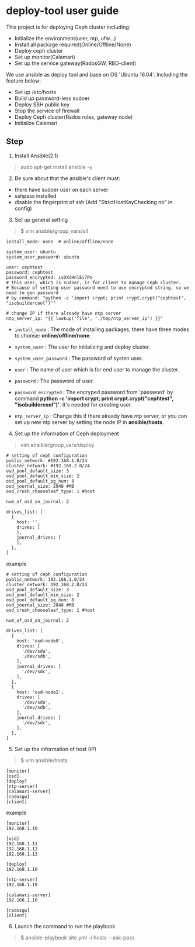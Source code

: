 deploy-tool user guide
======================


This project is for deploying Ceph cluster including:

- Initialize the environment(user, ntp, ufw...)
- Install all package required(Online/Offline/None)
- Deploy ceph cluster
- Set up monitor(Calamari)
- Set up the service gateway(RadosGW, RBD-client)

We use ansible as deploy tool and base on OS 'Ubuntu 16.04'.
Including the feature below:

- Set up /etc/hosts
- Build up password-less sudoer
- Deploy SSH public key
- Stop the service of firewall
- Deploy Ceph cluster(Rados roles, gateway node)
- Initialize Calamari


Step
----

1. Install Ansible(2.1)

> sudo apt-get install ansible -y


2. Be sure about that the ansible's client must:

 + there have sudoer user on each server
 + sshpass installed
 + disable the fingerprint of ssh (Add "StrictHostKeyChecking no" in config)

3. Set up general setting

> $ vim ansible/group_vars/all

```
install_mode: none  # online/offline/none

system_user: ubuntu
system_user_password: ubuntu

user: cephtest
password: cephtest
password_encrypted: isDXdHnlEi7PU
# This user, which is sudoer, is for client to manage Ceph cluster.
# Because of setting user password need to use encrypted string, so we need to gen password
# by command: "python -c 'import crypt; print crypt.crypt("cephtest", "isobuildercool")'"

# change IP if there already have ntp server
ntp_server_ip: "{{ lookup('file', './tmp/ntp_server_ip') }}"
```

  * `install_mode` : The mode of installing packages, there have three modes to choose: **online/offline/none**.

  * `system_user` : The user for initializing and deploy cluster.

  * `system_user_password` : The password of systen user.

  * `user` : The name of user which is for end user to manage the cluster.

  * `password` : The password of user.

  * `password_encrypted` : The encryped password from 'password' by command **python -c 'import crypt; print crypt.crypt("cephtest", "isobuildercool")'**. It's needed for creating user.

  * `ntp_server_ip` : Change this if there already have ntp server, or you can set up new ntp server by setting the node IP in **ansible/hosts**.


4. Set up the information of Ceph deployment

> vim ansible/group_vars/deploy

```
# setting of ceph configuration
public_network: #192.168.1.0/24
cluster_network: #192.168.2.0/24
osd_pool_default_size: 3
osd_pool_default_min_size: 2
osd_pool_default_pg_num: 8
osd_journal_size: 2048 #MB
osd_crush_chooseleaf_type: 1 #host

num_of_osd_on_journal: 2

drives_list: [
  {
    host: '',
    drives: [
    ],
    journal_drives: [
    ],
  },
]
```
example
```
# setting of ceph configuration
public_network: 192.168.1.0/24
cluster_network: 192.168.2.0/24
osd_pool_default_size: 3
osd_pool_default_min_size: 2
osd_pool_default_pg_num: 8
osd_journal_size: 2048 #MB
osd_crush_chooseleaf_type: 1 #host

num_of_osd_on_journal: 2

drives_list: [
  {
    host: 'osd-node0',
    drives: [
      '/dev/sda',
      '/dev/sdb',
    ],
    journal_drives: [
      '/dev/sdc',
    ],
  },
  {
    host: 'osd-node1',
    drives: [
      '/dev/sda',
      '/dev/sdb',
    ],
    journal_drives: [
      '/dev/sdc',
    ],
  },
]
```

5. Set up the information of host (IP)

> $ vim ansible/hosts

```
[monitor]
[osd]
[deploy]
[ntp-server]
[calamari-server]
[radosgw]
[client]
```

example
```
[monitor]
192.168.1.10

[osd]
192.168.1.11
192.168.1.12
192.168.1.13

[deploy]
192.168.1.10

[ntp-server]
192.168.1.10

[calamari-server]
192.168.1.10

[radosgw]
[client]
```

6. Launch the command to run the playbook

> $ ansible-playbook site.yml -i hosts --ask-pass
